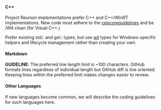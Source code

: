 #### C++

Project Reunion implementations prefer C++ and C++/WinRT implementations.   New code must adhere to the [cppcoreguidelines](https://github.com/isocpp/CppCoreGuidelines) 
and be /W4 clean (for Visual C++.)

Prefer existing std:: and gsl:: types, but use [wil](https://github.com/Microsoft/wil) types for Windows-specific helpers and lifecycle management rather than 
creating your own.

#### Markdown

**GUIDELINE:** The preferred line length limit is ~100 characters. GitHub formats lines regardless of individual length but GitHub diff is line oriented. Keeping 
lines within the preferred limit makes changes easier to review.

#### Other Languages

If new languages become common, we will describe the coding guidelines for such languages here.  
